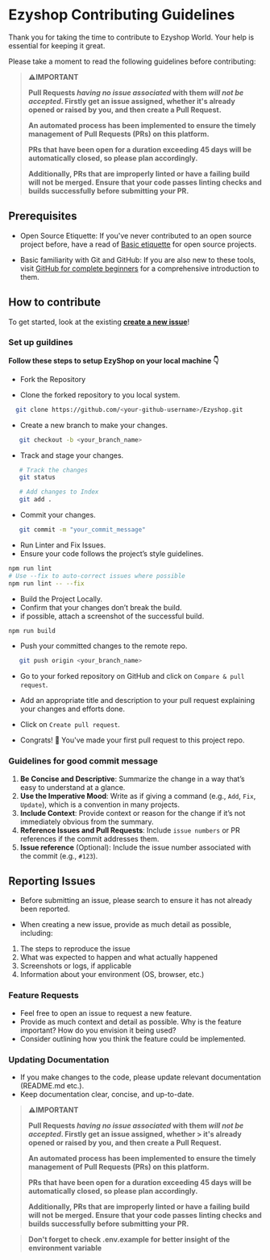 # Ezyshop Contributing Guidelines

Thank you for taking the time to contribute to Ezyshop World. Your help is essential for keeping it great.

Please take a moment to read the following guidelines before contributing:

> **⚠️IMPORTANT**
>
> **Pull Requests _having no issue associated_ with them _will not be accepted_. Firstly get an issue assigned, whether it's already opened or raised by you, and then create a Pull Request.**
>
> **An automated process has been implemented to ensure the timely management of Pull Requests (PRs) on this platform.**
>
> **PRs that have been open for a duration exceeding 45 days will be automatically closed, so please plan accordingly.**
>
>**Additionally, PRs that are improperly linted or have a failing build will not be merged. Ensure that your code passes linting checks and builds successfully before submitting your PR.**

## Prerequisites

- Open Source Etiquette: If you've never contributed to an open source project before, have a read of [Basic etiquette](https://developer.mozilla.org/en-US/docs/MDN/Community/Open_source_etiquette) for open source projects.

- Basic familiarity with Git and GitHub: If you are also new to these tools, visit [GitHub for complete beginners](https://developer.mozilla.org/en-US/docs/MDN/Contribute/GitHub_beginners) for a comprehensive introduction to them.

## How to contribute

To get started, look at the existing [**create a new issue**](https://github.com/mdazfar2/Ezyshop/issues)!

### Set up guildines

**Follow these steps to setup EzyShop on your local machine 👇**

- Fork the Repository

- Clone the forked repository to you local system.

```bash
  git clone https://github.com/<your-github-username>/Ezyshop.git
```

- Create a new branch to make your changes.

```bash
   git checkout -b <your_branch_name>
```

- Track and stage your changes.

```bash
   # Track the changes
   git status

   # Add changes to Index
   git add .
```

- Commit your changes.

```bash
   git commit -m "your_commit_message"
```

- Run Linter and Fix Issues.
- Ensure your code follows the project’s style guidelines.

```bash
npm run lint
# Use --fix to auto-correct issues where possible
npm run lint -- --fix
```

- Build the Project Locally.
- Confirm that your changes don’t break the build.
- if possible, attach a screenshot of the successful build.

```bash
npm run build
```

- Push your committed changes to the remote repo.

```bash
   git push origin <your_branch_name>
```

- Go to your forked repository on GitHub and click on `Compare & pull request`.

- Add an appropriate title and description to your pull request explaining your changes and efforts done.

- Click on `Create pull request`.

- Congrats! 🥳 You've made your first pull request to this project repo.

### Guidelines for good commit message

1. **Be Concise and Descriptive**: Summarize the change in a way that’s easy to understand at a glance.
2. **Use the Imperative Mood**: Write as if giving a command (e.g., `Add`, `Fix`, `Update`), which is a convention in many projects.
3. **Include Context**: Provide context or reason for the change if it’s not immediately obvious from the summary.
4. **Reference Issues and Pull Requests**: Include `issue numbers` or PR references if the commit addresses them.
5. **Issue reference** (Optional): Include the issue number associated with the commit (e.g., `#123`).

## Reporting Issues

- Before submitting an issue, please search to ensure it has not already been reported.

- When creating a new issue, provide as much detail as possible, including:

1. The steps to reproduce the issue
2. What was expected to happen and what actually happened
3. Screenshots or logs, if applicable
4. Information about your environment (OS, browser, etc.)

### Feature Requests

- Feel free to open an issue to request a new feature.
- Provide as much context and detail as possible. Why is the feature important? How do you envision it being used?
- Consider outlining how you think the feature could be implemented.

### Updating Documentation

- If you make changes to the code, please update relevant documentation (README.md etc.).
- Keep documentation clear, concise, and up-to-date.

> **⚠️IMPORTANT**
>
> **Pull Requests _having no issue associated_ with them _will not be accepted_. Firstly get an issue assigned, whether > it's already opened or raised by you, and then create a Pull Request.**
>
> **An automated process has been implemented to ensure the timely management of Pull Requests (PRs) on this platform.**
>
> **PRs that have been open for a duration exceeding 45 days will be automatically closed, so please plan accordingly.**
>
>**Additionally, PRs that are improperly linted or have a failing build will not be merged. Ensure that your code passes linting checks and builds successfully before submitting your PR.**

>**Don't forget to check .env.example for better insight of the environment variable**